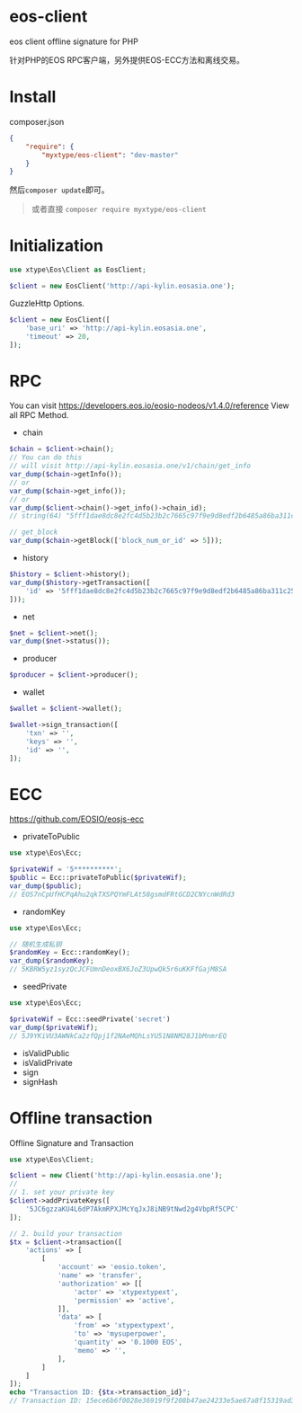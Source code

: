 # eos-client
eos client offline signature for PHP

针对PHP的EOS RPC客户端，另外提供EOS-ECC方法和离线交易。

# Install

composer.json

```json
{
    "require": {
        "myxtype/eos-client": "dev-master"
    }
}
```

然后`composer update`即可。

> 或者直接 `composer require myxtype/eos-client`

# Initialization

```php
use xtype\Eos\Client as EosClient;

$client = new EosClient('http://api-kylin.eosasia.one');
```

GuzzleHttp Options.
```php
$client = new EosClient([
    'base_uri' => 'http://api-kylin.eosasia.one',
    'timeout' => 20,
]);
```

# RPC
You can visit https://developers.eos.io/eosio-nodeos/v1.4.0/reference  View all RPC Method.

- chain
```php
$chain = $client->chain();
// You can do this
// will visit http://api-kylin.eosasia.one/v1/chain/get_info
var_dump($chain->getInfo());
// or
var_dump($chain->get_info());
// or
var_dump($client->chain()->get_info()->chain_id);
// string(64) "5fff1dae8dc8e2fc4d5b23b2c7665c97f9e9d8edf2b6485a86ba311c25639191"

// get_block
var_dump($chain->getBlock(['block_num_or_id' => 5]));
```

- history
```php
$history = $client->history();
var_dump($history->getTransaction([
    'id' => '5fff1dae8dc8e2fc4d5b23b2c7665c97f9e9d8edf2b6485a86ba311c25639191'
]));
```

- net
```php
$net = $client->net();
var_dump($net->status());
```

- producer
```php
$producer = $client->producer();
```

- wallet
```php
$wallet = $client->wallet();

$wallet->sign_transaction([
    'txn' => '',
    'keys' => '',
    'id' => '',
]);
```

# ECC

https://github.com/EOSIO/eosjs-ecc

- privateToPublic
```php
use xtype\Eos\Ecc;

$privateWif = '5**********';
$public = Ecc::privateToPublic($privateWif);
var_dump($public);
// EOS7nCpUfHCPqAhu2qkTXSPQYmFLAt58gsmdFRtGCD2CNYcnWdRd3
```

- randomKey
```php
use xtype\Eos\Ecc;

// 随机生成私钥
$randomKey = Ecc::randomKey();
var_dump($randomKey);
// 5KBRW5yz1syzQcJCFUmnDeoxBX6JoZ3UpwQk5r6uKKFfGajM8SA
```

- seedPrivate
```php
use xtype\Eos\Ecc;

$privateWif = Ecc::seedPrivate('secret')
var_dump($privateWif);
// 5J9YKiVU3AWNkCa2zfQpj1f2NAeMQhLsYU51N8NM28J1bMnmrEQ
```

- isValidPublic
- isValidPrivate
- sign
- signHash

# Offline transaction
Offline Signature and Transaction

```php
use xtype\Eos\Client;

$client = new Client('http://api-kylin.eosasia.one');
//
// 1. set your private key
$client->addPrivateKeys([
    '5JC6gzzaKU4L6dP7AkmRPXJMcYqJxJ8iNB9tNwd2g4VbpRf5CPC'
]);

// 2. build your transaction
$tx = $client->transaction([
    'actions' => [
        [
            'account' => 'eosio.token',
            'name' => 'transfer',
            'authorization' => [[
                'actor' => 'xtypextypext',
                'permission' => 'active',
            ]],
            'data' => [
                'from' => 'xtypextypext',
                'to' => 'mysuperpower',
                'quantity' => '0.1000 EOS',
                'memo' => '',
            ],
        ]
    ]
]);
echo "Transaction ID: {$tx->transaction_id}";
// Transaction ID: 15ece6b6f0028e36919f9f208b47ae24233e5ae67a8f15319ad317d3e8be1a2a
```
